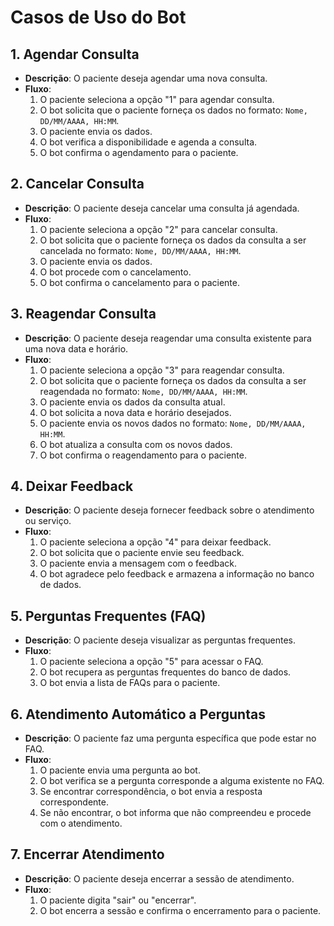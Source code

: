 # Casos de Uso do Bot

## 1. Agendar Consulta

- **Descrição**: O paciente deseja agendar uma nova consulta.
- **Fluxo**:
  1. O paciente seleciona a opção "1" para agendar consulta.
  2. O bot solicita que o paciente forneça os dados no formato: `Nome, DD/MM/AAAA, HH:MM`.
  3. O paciente envia os dados.
  4. O bot verifica a disponibilidade e agenda a consulta.
  5. O bot confirma o agendamento para o paciente.

## 2. Cancelar Consulta

- **Descrição**: O paciente deseja cancelar uma consulta já agendada.
- **Fluxo**:
  1. O paciente seleciona a opção "2" para cancelar consulta.
  2. O bot solicita que o paciente forneça os dados da consulta a ser cancelada no formato: `Nome, DD/MM/AAAA, HH:MM`.
  3. O paciente envia os dados.
  4. O bot procede com o cancelamento.
  5. O bot confirma o cancelamento para o paciente.

## 3. Reagendar Consulta

- **Descrição**: O paciente deseja reagendar uma consulta existente para uma nova data e horário.
- **Fluxo**:
  1. O paciente seleciona a opção "3" para reagendar consulta.
  2. O bot solicita que o paciente forneça os dados da consulta a ser reagendada no formato: `Nome, DD/MM/AAAA, HH:MM`.
  3. O paciente envia os dados da consulta atual.
  4. O bot solicita a nova data e horário desejados.
  5. O paciente envia os novos dados no formato: `Nome, DD/MM/AAAA, HH:MM`.
  6. O bot atualiza a consulta com os novos dados.
  7. O bot confirma o reagendamento para o paciente.

## 4. Deixar Feedback

- **Descrição**: O paciente deseja fornecer feedback sobre o atendimento ou serviço.
- **Fluxo**:
  1. O paciente seleciona a opção "4" para deixar feedback.
  2. O bot solicita que o paciente envie seu feedback.
  3. O paciente envia a mensagem com o feedback.
  4. O bot agradece pelo feedback e armazena a informação no banco de dados.

## 5. Perguntas Frequentes (FAQ)

- **Descrição**: O paciente deseja visualizar as perguntas frequentes.
- **Fluxo**:
  1. O paciente seleciona a opção "5" para acessar o FAQ.
  2. O bot recupera as perguntas frequentes do banco de dados.
  3. O bot envia a lista de FAQs para o paciente.

## 6. Atendimento Automático a Perguntas

- **Descrição**: O paciente faz uma pergunta específica que pode estar no FAQ.
- **Fluxo**:
  1. O paciente envia uma pergunta ao bot.
  2. O bot verifica se a pergunta corresponde a alguma existente no FAQ.
  3. Se encontrar correspondência, o bot envia a resposta correspondente.
  4. Se não encontrar, o bot informa que não compreendeu e procede com o atendimento.

## 7. Encerrar Atendimento

- **Descrição**: O paciente deseja encerrar a sessão de atendimento.
- **Fluxo**:
  1. O paciente digita "sair" ou "encerrar".
  2. O bot encerra a sessão e confirma o encerramento para o paciente.
